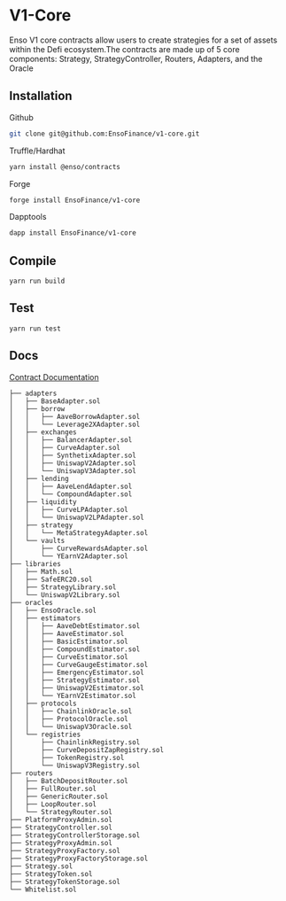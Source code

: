 # V1-Core


Enso V1 core contracts allow users to create strategies for a set of assets within the Defi ecosystem.The contracts are made up of 5 core components:  Strategy, StrategyController, Routers, Adapters, and the Oracle

## Installation
Github
```bash
git clone git@github.com:EnsoFinance/v1-core.git  
```

Truffle/Hardhat
```bash
yarn install @enso/contracts
```

Forge
```bash
forge install EnsoFinance/v1-core
```

Dapptools
```bash
dapp install EnsoFinance/v1-core
```

## Compile
```
yarn run build
```

## Test
```
yarn run test
```

## Docs

[Contract Documentation](https://github.com/EnsoFinance/enso-docs)

```
├── adapters
│   ├── BaseAdapter.sol
│   ├── borrow
│   │   ├── AaveBorrowAdapter.sol
│   │   └── Leverage2XAdapter.sol
│   ├── exchanges
│   │   ├── BalancerAdapter.sol
│   │   ├── CurveAdapter.sol
│   │   ├── SynthetixAdapter.sol
│   │   ├── UniswapV2Adapter.sol
│   │   └── UniswapV3Adapter.sol
│   ├── lending
│   │   ├── AaveLendAdapter.sol
│   │   └── CompoundAdapter.sol
│   ├── liquidity
│   │   ├── CurveLPAdapter.sol
│   │   └── UniswapV2LPAdapter.sol
│   ├── strategy
│   │   └── MetaStrategyAdapter.sol
│   └── vaults
│       ├── CurveRewardsAdapter.sol
│       └── YEarnV2Adapter.sol
├── libraries
│   ├── Math.sol
│   ├── SafeERC20.sol
│   ├── StrategyLibrary.sol
│   └── UniswapV2Library.sol
├── oracles
│   ├── EnsoOracle.sol
│   ├── estimators
│   │   ├── AaveDebtEstimator.sol
│   │   ├── AaveEstimator.sol
│   │   ├── BasicEstimator.sol
│   │   ├── CompoundEstimator.sol
│   │   ├── CurveEstimator.sol
│   │   ├── CurveGaugeEstimator.sol
│   │   ├── EmergencyEstimator.sol
│   │   ├── StrategyEstimator.sol
│   │   ├── UniswapV2Estimator.sol
│   │   └── YEarnV2Estimator.sol
│   ├── protocols
│   │   ├── ChainlinkOracle.sol
│   │   ├── ProtocolOracle.sol
│   │   └── UniswapV3Oracle.sol
│   └── registries
│       ├── ChainlinkRegistry.sol
│       ├── CurveDepositZapRegistry.sol
│       ├── TokenRegistry.sol
│       └── UniswapV3Registry.sol
├── routers
│   ├── BatchDepositRouter.sol
│   ├── FullRouter.sol
│   ├── GenericRouter.sol
│   ├── LoopRouter.sol
│   └── StrategyRouter.sol
├── PlatformProxyAdmin.sol
├── StrategyController.sol
├── StrategyControllerStorage.sol
├── StrategyProxyAdmin.sol
├── StrategyProxyFactory.sol
├── StrategyProxyFactoryStorage.sol
├── Strategy.sol
├── StrategyToken.sol
├── StrategyTokenStorage.sol
└── Whitelist.sol
```

